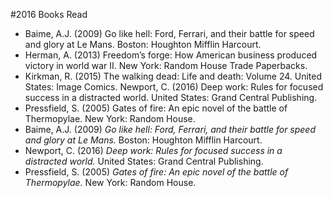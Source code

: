 #2016 Books Read

- Baime, A.J. (2009) Go like hell: Ford, Ferrari, and their battle for speed and glory at Le Mans. Boston: Houghton Mifflin Harcourt.
- Herman, A. (2013) Freedom’s forge: How American business produced victory in world war II. New York: Random House Trade Paperbacks.
- Kirkman, R. (2015) The walking dead: Life and death: Volume 24. United States: Image Comics.
Newport, C. (2016) Deep work: Rules for focused success in a distracted world. United States: Grand Central Publishing.
- Pressfield, S. (2005) Gates of fire: An epic novel of the battle of Thermopylae. New York: Random House.
- Baime, A.J. (2009) *Go like hell: Ford, Ferrari, and their battle for speed and glory at Le Mans.* Boston: Houghton Mifflin Harcourt.
- Newport, C. (2016) *Deep work: Rules for focused success in a distracted world.* United States: Grand Central Publishing.
- Pressfield, S. (2005) *Gates of fire: An epic novel of the battle of Thermopylae.* New York: Random House.

